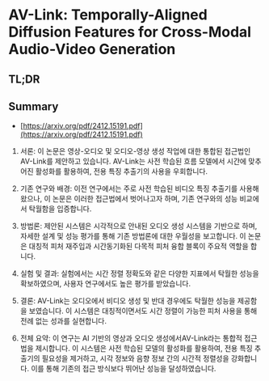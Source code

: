 # AV-Link: Temporally-Aligned Diffusion Features for Cross-Modal Audio-Video Generation
## TL;DR
## Summary
- [https://arxiv.org/pdf/2412.15191.pdf](https://arxiv.org/pdf/2412.15191.pdf)

1. 서론: 이 논문은 영상-오디오 및 오디오-영상 생성 작업에 대한 통합된 접근법인 AV-Link를 제안하고 있습니다. AV-Link는 사전 학습된 흐름 모델에서 시간에 맞추어진 활성화를 활용하여, 전용 특징 추출기의 사용을 우회합니다.

2. 기존 연구와 배경: 이전 연구에서는 주로 사전 학습된 비디오 특징 추출기를 사용해 왔으나, 이 논문은 이러한 접근법에서 벗어나고자 하며, 기존 연구와의 성능 비교에서 탁월함을 입증합니다.

3. 방법론: 제안된 시스템은 시각적으로 안내된 오디오 생성 시스템을 기반으로 하며, 자세한 설계 및 성능 평가를 통해 기존 방법론에 대한 우월성을 보고합니다. 이 논문은 대칭적 피처 재주입과 시간동기화된 다목적 피처 융합 블록이 주요적 역할을 합니다.

4. 실험 및 결과: 실험에서는 시간 정렬 정확도와 같은 다양한 지표에서 탁월한 성능을 확보하였으며, 사용자 연구에서도 높은 평가를 받았습니다.

5. 결론: AV-Link는 오디오에서 비디오 생성 및 반대 경우에도 탁월한 성능을 제공함을 보였습니다. 이 시스템은 대칭적이면서도 시간 정렬이 가능한 피처 사용을 통해 전례 없는 성과를 실현합니다.

2. 전체 요약: 이 연구는 AI 기반의 영상과 오디오 생성에서AV-Link라는 통합적 접근법을 제시합니다. 이 시스템은 사전 학습된 모델의 활성화를 활용하여, 전용 특징 추출기의 필요성을 제거하고, 시각 정보와 음향 정보 간의 시간적 정렬성을 강화합니다. 이를 통해 기존의 접근 방식보다 뛰어난 성능을 달성하였습니다.